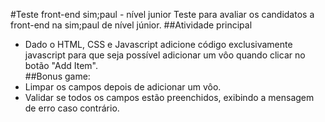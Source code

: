 #Teste front-end sim;paul - nível junior
Teste para avaliar os candidatos a front-end na sim;paul de nível júnior.
##Atividade principal
- Dado o HTML, CSS e Javascript adicione código exclusivamente javascript para que seja possível adicionar um vôo quando clicar no botão "Add Item".<br>
##Bonus game:
- Limpar os campos depois de adicionar um vôo.
- Validar se todos os campos estão preenchidos, exibindo a mensagem de erro caso contrário.

